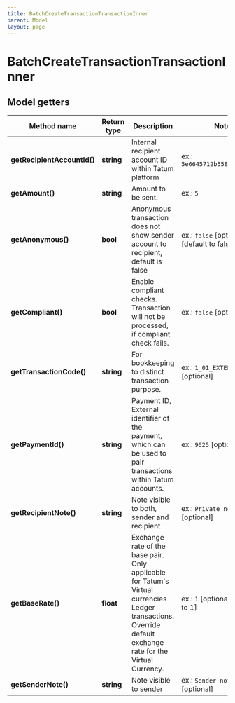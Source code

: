 ```yaml
---
title: BatchCreateTransactionTransactionInner
parent: Model
layout: page
---
```


# BatchCreateTransactionTransactionInner

## Model getters

Method name | Return type | Description | Notes
------------ | ------------- | ------------- | -------------
**getRecipientAccountId()** | **string** | Internal recipient account ID within Tatum platform | ex.: `5e6645712b55823de7ea82f2`
**getAmount()** | **string** | Amount to be sent. | ex.: `5`
**getAnonymous()** | **bool** | Anonymous transaction does not show sender account to recipient, default is false | ex.: `false` [optional] [default to false]
**getCompliant()** | **bool** | Enable compliant checks. Transaction will not be processed, if compliant check fails. | ex.: `false` [optional]
**getTransactionCode()** | **string** | For bookkeeping to distinct transaction purpose. | ex.: `1_01_EXTERNAL_CODE` [optional]
**getPaymentId()** | **string** | Payment ID, External identifier of the payment, which can be used to pair transactions within Tatum accounts. | ex.: `9625` [optional]
**getRecipientNote()** | **string** | Note visible to both, sender and recipient | ex.: `Private note` [optional]
**getBaseRate()** | **float** | Exchange rate of the base pair. Only applicable for Tatum's Virtual currencies Ledger transactions. Override default exchange rate for the Virtual Currency. | ex.: `1` [optional] [default to 1]
**getSenderNote()** | **string** | Note visible to sender | ex.: `Sender note` [optional]

